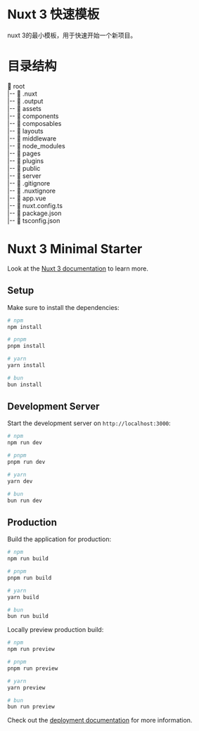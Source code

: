 # Nuxt 3 快速模板
nuxt 3的最小模板，用于快速开始一个新项目。
# 目录结构
📂 root  
|-- 📁 .nuxt  
|-- 📁 .output  
|-- 📁 assets  
|-- 📁 components  
|-- 📁 composables  
|-- 📁 layouts  
|-- 📁 middleware  
|-- 📁 node_modules  
|-- 📁 pages  
|-- 📁 plugins  
|-- 📁 public  
|-- 📁 server  
|-- 📄 .gitignore  
|-- 📄 .nuxtignore  
|-- 📄 app.vue  
|-- 📄 nuxt.config.ts  
|-- 📄 package.json  
|-- 📄 tsconfig.json  

# Nuxt 3 Minimal Starter

Look at the [Nuxt 3 documentation](https://nuxt.com/docs/getting-started/introduction) to learn more.

## Setup

Make sure to install the dependencies:

```bash
# npm
npm install

# pnpm
pnpm install

# yarn
yarn install

# bun
bun install
```

## Development Server

Start the development server on `http://localhost:3000`:

```bash
# npm
npm run dev

# pnpm
pnpm run dev

# yarn
yarn dev

# bun
bun run dev
```

## Production

Build the application for production:

```bash
# npm
npm run build

# pnpm
pnpm run build

# yarn
yarn build

# bun
bun run build
```

Locally preview production build:

```bash
# npm
npm run preview

# pnpm
pnpm run preview

# yarn
yarn preview

# bun
bun run preview
```

Check out the [deployment documentation](https://nuxt.com/docs/getting-started/deployment) for more information.
